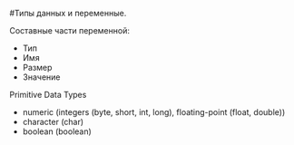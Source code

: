 #Типы данных и переменные.

Составные части переменной:
- Тип
- Имя
- Размер
- Значение

Primitive Data Types
- numeric (integers (byte, short, int, long), floating-point (float, double))
- character (char)
- boolean (boolean)
